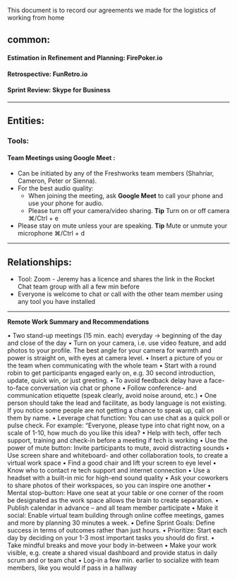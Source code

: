 This document is to record our agreements we made for the logistics of working from home

## common:
#### Estimation in Refinement and Planning:   FirePoker.io
#### Retrospective:   FunRetro.io
#### Sprint Review:   Skype for Business

----

## Entities:
### Tools:
#### Team Meetings using Google Meet : 
* Can be initiated by any of the Freshworks team members (Shahriar, Cameron, Peter or Sienna).
* For the best audio quality: 
  * When joining the meeting, ask **Google Meet** to call your phone and use your phone for audio. 
  * Please turn off your camera/video sharing. **Tip** Turn on or off camera	⌘/Ctrl + e
* Please stay on mute unless your are speaking. **Tip** Mute or unmute your microphone	⌘/Ctrl + d

----

## Relationships:
- Tool: Zoom - Jeremy has a licence and shares the link in the Rocket Chat team group with all a few min before 
- Everyone is welcome to chat or call with the other team member using any tool you have installed 




----
**Remote Work Summary and Recommendations**

•	Two stand-up meetings (15 min. each) everyday -> beginning of the day and close of the day 
•	Turn on your camera, i.e. use video feature, and add photos to your profile. The best angle for your camera for warmth and power is straight on, with eyes at camera level.
•	Insert a picture of you or the team when communicating with the whole team
•	Start with a round robin to get participants engaged early on, e.g. 30 second introduction, update, quick win, or just greeting.
•	To avoid feedback delay have a face-to-face conversation via chat or phone 
•	Follow conference- and communication etiquette (speak clearly, avoid noise around, etc.) 
•	One person should take the lead and facilitate, as body language is not existing. If you notice some people are not getting a chance to speak up, call on them by name.
•	Leverage chat function: You can use chat as a quick poll or pulse check. For example: “Everyone, please type into chat right now, on a scale of 1-10, how much do you like this idea?
•	Help with tech, offer tech support, training and check-in before a meeting if tech is working
•	Use the power of mute button: Invite participants to mute, avoid distracting sounds 
•	Use screen share and whiteboard- and other collaboration tools, to create a virtual work space
•	Find a good chair and lift your screen to eye level
•	Know who to contact re tech support and internet connection 
•	Use a headset with a built-in mic for high-end sound quality 
•	Ask your coworkers to share photos of their workspaces, so you can inspire one another
•	Mental stop-button: Have one seat at your table or one corner of the room be designated as the work space allows the brain to create separation. 
•	Publish calendar in advance – and all team member participate 
•	Make it social: Enable virtual team building through online coffee meetings, games and more by planning 30 minutes a week.
•	Define Sprint Goals: Define success in terms of outcomes rather than just hours. 
•	Prioritize: Start each day by deciding on your 1-3 most important tasks you should do first.
•	Take mindful breaks and move your body in-between 
•	Make your work visible, e.g. create a shared visual dashboard and provide status in daily scrum and or team chat
•	Log-in a few min. earlier to socialize with team members, like you would if pass in a hallway 

